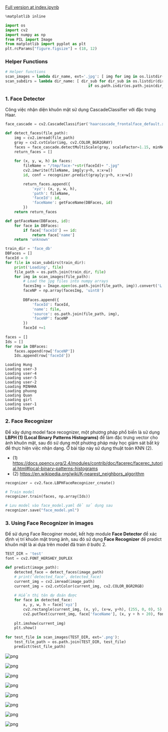 [Full version at index.ipynb](index.ipynb)


```python
%matplotlib inline

import os
import cv2
import numpy as np
from PIL import Image
from matplotlib import pyplot as plt
plt.rcParams["figure.figsize"] = (18, 12)
```

### Helper Functions


```python
# Helper functions
scan_images = lambda dir_name, ext='.jpg': [ img for img in os.listdir(dir_name) if img.endswith(ext) ]
scan_subdirs = lambda dir_name: [ dir_sub for dir_sub in os.listdir(dir_name) 
                                     if os.path.isdir(os.path.join(dir_name, dir_sub)) ]

```

### 1. Face Detector

Công việc nhận diện khuôn mặt sử dụng CascadeClassifier với đặc trưng Haar.


```python
face_cascade = cv2.CascadeClassifier('haarcascade_frontalface_default.xml')
```


```python
def detect_faces(file_path):
    img = cv2.imread(file_path)
    gray = cv2.cvtColor(img, cv2.COLOR_BGR2GRAY)
    faces = face_cascade.detectMultiScale(gray, scaleFactor=1.15, minNeighbors=15)
    return_faces = []
    
    for (x, y, w, h) in faces:
        fileName = "/tmp/face-"+str(faceId)+ ".jpg"
        cv2.imwrite(fileName, img[y:y+h, x:x+w])
        id, conf = recognizer.predict(gray[y:y+h, x:x+w])

        return_faces.append({
            'xyz': (x, y, w, h),
            'path': fileName,
            'faceId': id,
            'faceName': getFaceName(DBFaces, id)
        })
    return return_faces

def getFaceName(DBFaces, id):
    for face in DBFaces:
        if face['faceId'] == id:
            return face['name']
    return 'unknown'
```


```python
train_dir = 'face_db'
DBFaces = []
faceId = 0
for file in scan_subdirs(train_dir):
    print('Loading', file)
    file_path = os.path.join(train_dir, file)
    for img in scan_images(file_path):
        # Load the jpg files into numpy arrays
        facesImg = Image.open(os.path.join(file_path, img)).convert('L')
        faceNP = np.array(facesImg, 'uint8')
        
        DBFaces.append({
            'faceId': faceId,
            'name': file,
            'source': os.path.join(file_path, img),
            'faceNP': faceNP
        })
        faceId +=1
        
faces = []
Ids = []
for row in DBFaces:
    faces.append(row['faceNP'])
    Ids.append(row['faceId'])
```

    Loading Hung
    Loading user-3
    Loading user-4
    Loading user-5
    Loading user-2
    Loading MINHHA
    Loading phuong
    Loading Quan
    Loading girl
    Loading user-1
    Loading Duyet


### 2. Face Recognizer

Để xây dựng model face recognizer, một phương pháp phổ biến là sử dụng **LBPH (1) (Local Binary Patterns Histograms)** để làm đặc trưng vector cho ảnh khuôn mặt, sau đó sử dụng một phương pháp máy học giám sát bất kỳ để thực hiện việc nhận dạng. Ở bài tập này sử dụng thuật toán KNN (2).

- (1) https://docs.opencv.org/2.4/modules/contrib/doc/facerec/facerec_tutorial.html#local-binary-patterns-histograms
- (2) https://en.wikipedia.org/wiki/K-nearest_neighbors_algorithm


```python
recognizer = cv2.face.LBPHFaceRecognizer_create()
```


```python
# Train model
recognizer.train(faces, np.array(Ids))

# Lưu model vào face_model.yaml để sử dụng sau
recognizer.save("face_model.yml")
```

### 3. Using Face Recognizer in images

Để sử dụng Face Recoginer model, kết hợp module **Face Detector** để xác định vị trí khuôn mặt trong ảnh, sau đó sử dụng **Face Recognizer** để predict khuôn mặt là ai dựa trên model đã train ở bước 2.


```python
TEST_DIR = 'test'
font = cv2.FONT_HERSHEY_DUPLEX

def predict(image_path):
    detected_face = detect_faces(image_path)
    # print('detected_face', detected_face)
    current_img = cv2.imread(image_path)
    current_img = cv2.cvtColor(current_img, cv2.COLOR_BGR2RGB) 
    
    # Hiển thị tên dự đoán được
    for face in detected_face:
        x, y, w, h = face['xyz']
        cv2.rectangle(current_img, (x, y), (x+w, y+h), (255, 0, 0), 5)
        cv2.putText(current_img, face['faceName'], (x, y + h + 20), font, 1, (255, 255, 255), 1)
        
    plt.imshow(current_img)
    plt.show()
    
for test_file in scan_images(TEST_DIR, ext='.png'):
    test_file_path = os.path.join(TEST_DIR, test_file)
    predict(test_file_path)
```


![png](.github/output_11_0.png)



![png](.github/output_11_1.png)



![png](.github/output_11_2.png)



![png](.github/output_11_3.png)



![png](.github/output_11_4.png)



![png](.github/output_11_5.png)



![png](.github/output_11_6.png)



![png](.github/output_11_7.png)



```python

```
